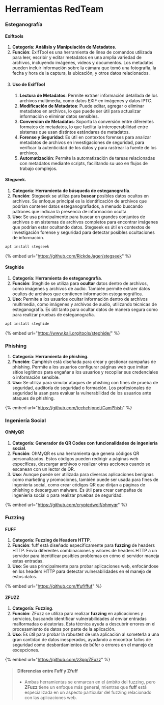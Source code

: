 # Herramientas RedTeam

### Esteganografía

#### Exiftools

1. **Categoría**: **Análisis y Manipulación de Metadatos**.
2. **Función**: ExifTool es una herramienta de línea de comandos utilizada para leer, escribir y editar metadatos en una amplia variedad de archivos, incluyendo imágenes, videos y documentos. Los metadatos pueden incluir información sobre la cámara que tomó una fotografía, la fecha y hora de la captura, la ubicación, y otros datos relacionados.
3. #### Uso de ExifTool
   1. **Lectura de Metadatos**: Permite extraer información detallada de los archivos multimedia, como datos EXIF en imágenes y datos IPTC.
   2. **Modificación de Metadatos**: Puede editar, agregar o eliminar metadatos en archivos, lo que puede ser útil para actualizar información o eliminar datos sensibles.
   3. **Conversión de Metadatos**: Soporta la conversión entre diferentes formatos de metadatos, lo que facilita la interoperabilidad entre sistemas que usan distintos estándares de metadatos.
   4. **Forense y Seguridad**: Es útil en contextos forenses para analizar metadatos de archivos en investigaciones de seguridad, para verificar la autenticidad de los datos y para rastrear la fuente de los archivos.
   5. **Automatización**: Permite la automatización de tareas relacionadas con metadatos mediante scripts, facilitando su uso en flujos de trabajo complejos.

#### Stegseek.

1. **Categoría**: **Herramienta de búsqueda de esteganografía**.
2. **Función**: Stegseek se utiliza para **buscar** posibles datos ocultos en archivos. Su enfoque principal es la identificación de archivos que podrían contener datos esteganografiados, a menudo buscando patrones que indican la presencia de información oculta.
3. **Uso**: Se usa principalmente para buscar en grandes conjuntos de archivos o en sistemas de archivos completos para encontrar imágenes que podrían estar ocultando datos. Stegseek es útil en contextos de investigación forense y seguridad para detectar posibles ocultaciones de información.

```sh
apt install stegseek
```

{% embed url="https://github.com/RickdeJager/stegseek" %}

#### Steghide

1. **Categoría**: **Herramienta de esteganografía**.
2. **Función**: Steghide se utiliza para **ocultar** datos dentro de archivos, como imágenes y archivos de audio. También permite extraer datos ocultos de archivos que contienen información esteganográfica.
3. **Uso**: Permite a los usuarios ocultar información dentro de archivos multimedia, como imágenes y archivos de audio, utilizando técnicas de esteganografía. Es útil tanto para ocultar datos de manera segura como para realizar pruebas de esteganografía.

```bash
apt install steghide
```

{% embed url="https://www.kali.org/tools/steghide/" %}

### Phishing

1. **Categoría**: **Herramienta de phishing**.
2. **Función**: Camphish está diseñada para crear y gestionar campañas de phishing. Permite a los usuarios configurar páginas web que imitan sitios legítimos para engañar a los usuarios y recopilar sus credenciales o información sensible.
3. **Uso**: Se utiliza para simular ataques de phishing con fines de prueba de seguridad, auditoría de seguridad o formación. Los profesionales de seguridad la usan para evaluar la vulnerabilidad de los usuarios ante ataques de phishing.

{% embed url="https://github.com/techchipnet/CamPhish" %}

### Ingeniería Social

#### OhMyQR

1. **Categoría**: **Generador de QR Codes con funcionalidades de ingeniería social**.
2. **Función**: OhMyQR es una herramienta que genera códigos QR personalizados. Estos códigos pueden redirigir a páginas web específicas, descargar archivos o realizar otras acciones cuando se escanean con un lector de QR.
3. **Uso**: Aunque puede ser utilizada para diversas aplicaciones benignas como marketing y promociones, también puede ser usada para fines de ingeniería social, como crear códigos QR que dirijan a páginas de phishing o descarguen malware. Es útil para crear campañas de ingeniería social o para realizar pruebas de seguridad.

{% embed url="https://github.com/cryptedwolf/ohmyqr" %}

### Fuzzing

#### FUFF

1. **Categoría**: **Fuzzing de Headers HTTP**.
2. **Función**: fuff está diseñado específicamente para **fuzzing** de headers HTTP. Envía diferentes combinaciones y valores de headers HTTP a un servidor para identificar posibles problemas en cómo el servidor maneja estas entradas.
3. **Uso**: Se usa principalmente para probar aplicaciones web, enfocándose en los headers HTTP para detectar vulnerabilidades en el manejo de estos datos.

{% embed url="https://github.com/ffuf/ffuf" %}

#### ZFUZZ

1. **Categoría**: **Fuzzing**.
2. **Función**: ZFuzz se utiliza para realizar **fuzzing** en aplicaciones y servicios, buscando identificar vulnerabilidades al enviar entradas malformadas o aleatorias. Esta técnica ayuda a descubrir errores en el procesamiento de datos por parte de la aplicación.
3. **Uso**: Es útil para probar la robustez de una aplicación al someterla a una gran cantidad de datos inesperados, ayudando a encontrar fallos de seguridad como desbordamientos de búfer o errores en el manejo de excepciones.

{% embed url="https://github.com/z3pp/ZFuzz" %}

> #### Diferencias entre Fuff y Zfuff
>
> * Ambas herramientas se enmarcan en el ámbito del fuzzing, pero **ZFuzz** tiene un enfoque más general, mientras que **fuff** está especializada en un aspecto particular del fuzzing relacionado con las aplicaciones web.

